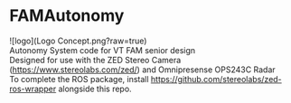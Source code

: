 # FAMAutonomy
![logo](Logo Concept.png?raw=true)  
Autonomy System code for VT FAM senior design  
Designed for use with the ZED Stereo Camera (https://www.stereolabs.com/zed/) and Omnipresense OPS243C Radar  
To complete the ROS package, install https://github.com/stereolabs/zed-ros-wrapper alongside this repo.

